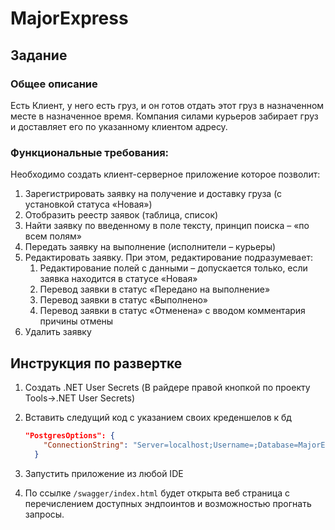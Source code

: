 # MajorExpress

## Задание

### Общее описание

Есть Клиент, у него есть груз, и он готов отдать этот груз в назначенном месте в назначенное время.
Компания силами курьеров забирает груз и доставляет его по указанному клиентом адресу.

### Функциональные требования:

Необходимо создать клиент-серверное приложение которое позволит:

1. Зарегистрировать заявку на получение и доставку груза (с установкой статуса «Новая»)
2. Отобразить реестр заявок (таблица, список)
3. Найти заявку по введенному в поле тексту, принцип поиска – «по всем полям»
4. Передать заявку на выполнение (исполнители – курьеры)
5. Редактировать заявку. При этом, редактирование подразумевает:
    1. Редактирование полей с данными – допускается только, если заявка находится в статусе «Новая»
    2. Перевод заявки в статус «Передано на выполнение»
    3. Перевод заявки в статус «Выполнено»
    4. Перевод заявки в статус «Отменена» с вводом комментария причины отмены
6. Удалить заявку

## Инструкция по развертке

1. Создать .NET User Secrets (В райдере правой кнопкой по проекту Tools→.NET User Secrets)
2. Вставить следущий код с указанием своих креденшелов к бд

    ```json
    "PostgresOptions": {
        "ConnectionString": "Server=localhost;Username=;Database=MajorExpress;Port=5432;Password="
      }
    ```

3. Запустить приложение из любой IDE
4. По ссылке `/swagger/index.html` будет открыта веб страница с перечислением доступных эндпоинтов и возможностью прогнать запросы.
